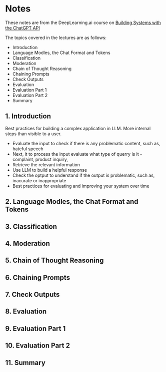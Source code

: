 # Notes

These notes are from the DeepLearning.ai course on [Building Systems with the ChatGPT API](https://www.deeplearning.ai/short-courses/building-systems-with-chatgpt/)

The topics covered in the lectures are as follows:
- Introduction 
- Language Modles, the Chat Format and Tokens
- Classification 
- Moderation 
- Chain of Thought Reasoning 
- Chaining Prompts
- Check Outputs 
- Evaluation 
- Evaluation Part 1
- Evaluation Part 2
- Summary 

## 1. Introduction 
 Best practices for building a complex application in LLM. More internal steps than visible to a user. 
- Evaluate the input to check if there is any problematic content, such as, hateful speech 
- Next, it to process the input 
evaluate what type of querry is it - complaint, product inquiry, 
- Retrieve the relevant information 
- Use LLM to build a helpful response
- Check the optput to understand if the output is problematic, such as, inacurate or inappropriate
- Best practices for evaluating and improving your system over time

## 2. Language Modles, the Chat Format and Tokens


## 3. Classification 

## 4. Moderation 
## 5. Chain of Thought Reasoning 
## 6. Chaining Prompts
## 7. Check Outputs 
## 8. Evaluation 
## 9. Evaluation Part 1
## 10. Evaluation Part 2
## 11. Summary 
